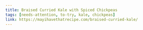 ```yaml
---
title: Braised Curried Kale with Spiced Chickpeas
tags: [needs-attention, to-try, kale, chickpeas]
link: https://mayihavethatrecipe.com/braised-curried-kale/
---
```


